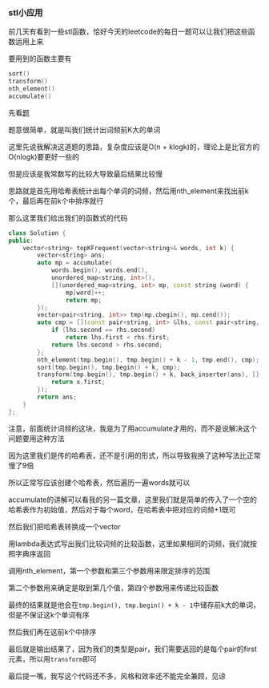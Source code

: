 ### stl小应用

前几天有看到一些stl函数，恰好今天的leetcode的每日一题可以让我们把这些函数运用上来

要用到的函数主要有

```cpp
sort()
transform()
nth_element()
accumulate()
```

先看[题](https://leetcode-cn.com/problems/top-k-frequent-words/)

题意很简单，就是叫我们统计出词频前K大的单词

这里先说我解决这道题的思路，复杂度应该是O(n + klogk)的，理论上是比官方的O(nlogk)要更好一些的

但是应该是我常数写的比较大导致最后结果比较慢

思路就是首先用哈希表统计出每个单词的词频，然后用nth_element来找出前k个，最后再在前k个中排序就行

那么这里我们给出我们的函数式的代码

```cpp
class Solution {
public:
    vector<string> topKFrequent(vector<string>& words, int k) {
        vector<string> ans;
        auto mp = accumulate(
            words.begin(), words.end(), 
            unordered_map<string, int>(), 
            [](unordered_map<string, int> mp, const string &word) {
                mp[word]++;
                return mp;
        });
        vector<pair<string, int>> tmp(mp.cbegin(), mp.cend());
        auto cmp = [](const pair<string, int> &lhs, const pair<string, int> &rhs) {
            if (lhs.second == rhs.second)
                return lhs.first < rhs.first;
            return lhs.second > rhs.second;
        };
        nth_element(tmp.begin(), tmp.begin() + k - 1, tmp.end(), cmp);
        sort(tmp.begin(), tmp.begin() + k, cmp);
        transform(tmp.begin(), tmp.begin() + k, back_inserter(ans), [](const pair<string, int> &x) {
            return x.first;
        });
        return ans;
    }
};
```

注意，前面统计词频的这块，我是为了用accumulate才用的，而不是说解决这个问题要用这种方法

因为这里我们是传的哈希表，还不是引用的形式，所以导致我换了这种写法比正常慢了9倍

所以正常写应该创建个哈希表，然后遍历一遍words就可以

accumulate的讲解可以看我的另一篇文章，这里我们就是简单的传入了一个空的哈希表作为初始值，然后对于每个word，在哈希表中把对应的词频+1既可

然后我们把哈希表转换成一个vector

用lambda表达式写出我们比较词频的比较函数，这里如果相同的词频，我们就按照字典序返回

调用nth_element，第一个参数和第三个参数用来限定排序的范围

第二个参数用来确定是取到第几个值，第四个参数用来传递比较函数

最终的结果就是他会在`tmp.begin(), tmp.begin() + k - 1`中储存前k大的单词，但是不保证这k个单词有序

然后我们再在这前k个中排序

最后就是输出结果了，因为我们的类型是pair，我们需要返回的是每个pair的first元素，所以用`transform`即可

最后提一嘴，我写这个代码还不多，风格和效率还不能完全兼顾，见谅